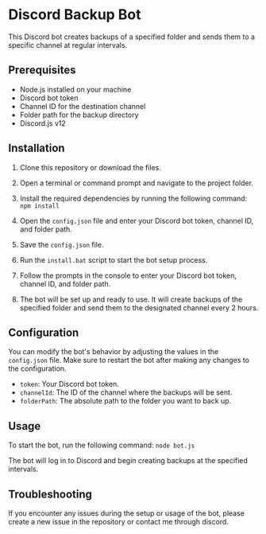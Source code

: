 # Discord Backup Bot

This Discord bot creates backups of a specified folder and sends them to a specific channel at regular intervals.

## Prerequisites

- Node.js installed on your machine
- Discord bot token
- Channel ID for the destination channel
- Folder path for the backup directory
- Discord.js v12

## Installation

1. Clone this repository or download the files.

2. Open a terminal or command prompt and navigate to the project folder.

3. Install the required dependencies by running the following command:
```npm install```

4. Open the `config.json` file and enter your Discord bot token, channel ID, and folder path.

5. Save the `config.json` file.

6. Run the `install.bat` script to start the bot setup process.

7. Follow the prompts in the console to enter your Discord bot token, channel ID, and folder path.

8. The bot will be set up and ready to use. It will create backups of the specified folder and send them to the designated channel every 2 hours.

## Configuration

You can modify the bot's behavior by adjusting the values in the `config.json` file. Make sure to restart the bot after making any changes to the configuration.

- `token`: Your Discord bot token.
- `channelId`: The ID of the channel where the backups will be sent.
- `folderPath`: The absolute path to the folder you want to back up.

## Usage

To start the bot, run the following command:
```node bot.js```

The bot will log in to Discord and begin creating backups at the specified intervals.

## Troubleshooting

If you encounter any issues during the setup or usage of the bot, please create a new issue in the repository or contact me through discord.


